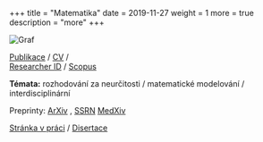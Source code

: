 +++
title = "Matematika"
date = 2019-11-27
weight = 1
more = true
description = "more"
+++


![Graf](/images/science.png "Ilustrace")

 <a href="http://www.utia.cz/biblio?author=cav_un_auth%2A0101206" target="_blank">Publikace</a> /  <a href="/docs/CV.pdf" target="_blank">CV</a> /<br>
<a href="https://www.webofscience.com/wos/author/record/I-8828-2012" target="_blank">Researcher ID</a> / <a href="https://www.scopus.com/authid/detail.uri?authorId=7006398520" target="_blank">Scopus</a> 



<!-- more -->

**Témata:** rozhodování za neurčitosti / matematické modelování / interdisciplinární

Preprinty:  <a href="http://arxiv.org/find/stat/1/au:+Smid_M/0/1/0/all/0/1" target="_blank">ArXiv</a> , 
 <a href="http://ssrn.com/author=586582" target="_blank">SSRN</a> 
 <a href="https://www.medrxiv.org/search/author1%3AMartin%2BSmid%20jcode%3Amedrxiv%20numresults%3A10%20sort%3Arelevance-rank%20format_result%3Astandard" target="_blank">MedXiv</a>
 
<a href="http://www.utia.cz/people/smid" target="_blank">Stránka v práci</a> / <a href="/docs/d.pdf" target="_blank">Disertace</a>
